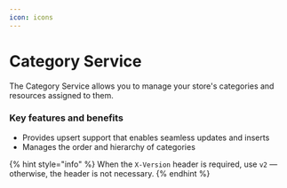 ```yaml
---
icon: icons
---
```


# Category Service

The Category Service allows you to manage your store's categories and resources assigned to them.

### Key features and benefits

* Provides upsert support that enables seamless updates and inserts
* Manages the order and hierarchy of categories

{% hint style="info" %}
When the `X-Version` header is required, use `v2` — otherwise, the header is not necessary.
{% endhint %}
